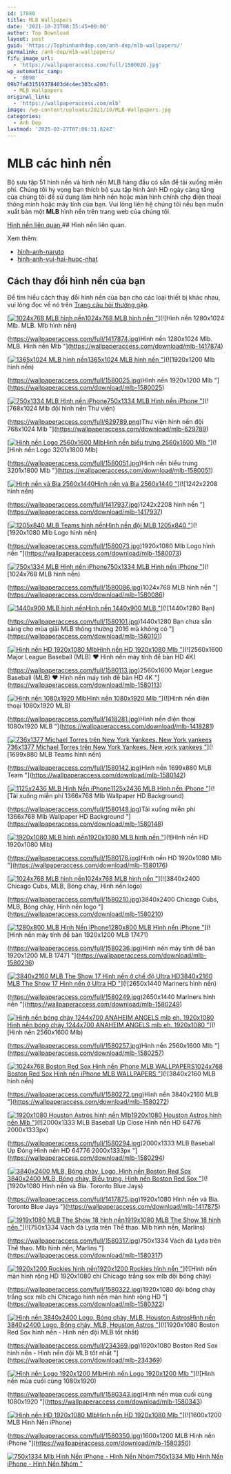 ```yaml
---
id: 17880
title: MLB Wallpapers
date: '2021-10-23T08:35:45+00:00'
author: Top Download
layout: post
guid: 'https://Tophinhanhdep.com/anh-dep/mlb-wallpapers/'
permalink: /anh-dep/mlb-wallpapers/
fifu_image_url:
  - 'https://wallpaperaccess.com/full/1580020.jpg'
wp_automatic_camp:
  - '8098'
09b7fa631519378403d4c4ec303ca283:
  - MLB Wallpapers
original_link:
  - 'https://wallpaperaccess.com/mlb'
image: /wp-content/uploads/2021/10/MLB-Wallpapers.jpg
categories:
  - Ảnh Đẹp
lastmod: '2025-03-27T07:06:31.824Z'
---
```

# MLB các hình nền

Bộ sưu tập 51 hình nền và hình nền MLB hàng đầu có sẵn để tải xuống miễn phí. Chúng tôi hy vọng bạn thích bộ sưu tập hình ảnh HD ngày càng tăng của chúng tôi để sử dụng làm hình nền hoặc màn hình chính cho điện thoại thông minh hoặc máy tính của bạn. Vui lòng liên hệ chúng tôi nếu bạn muốn xuất bản một **MLB** hình nền trên trang web của chúng tôi.

[Hình nền liên quan ](#related) ## Hình nền liên quan.

   
 Xem thêm:

   
- [hinh-anh-naruto](https://tophinhanhdep.com/anh-naruto/hinh-anh-naruto/)
- [hinh-anh-vui-hai-huoc-nhat](https://tophinhanhdep.com/anh-hai-huoc/hinh-anh-vui-hai-huoc-nhat/)

## Cách thay đổi hình nền của bạn

Để tìm hiểu cách thay đổi hình nền của bạn cho các loại thiết bị khác nhau, vui lòng đọc về nó trên [Trang câu hỏi thường gặp](https://tophinhanhdep.com/faq/).

  
[[![1024x768 MLB hình nền](https://wallpaperaccess.com/full/1580020.jpg)1024x768 MLB hình nền "](https://wallpaperaccess.com/download/mlb-1580020)](![Hình nền 1280x1024 Mlb.  MLB.  Mlb hình nền)

(https://wallpaperaccess.com/full/1417874.jpg)Hình nền 1280x1024 Mlb. MLB. Hình nền Mlb "](https://wallpaperaccess.com/download/mlb-1417874)

[[![1365x1024 MLB hình nền](https://wallpaperaccess.com/full/1580024.jpg)1365x1024 MLB hình nền "](https://wallpaperaccess.com/download/mlb-1580024)](![1920x1200 Mlb hình nền)

(https://wallpaperaccess.com/full/1580025.jpg)Hình nền 1920x1200 Mlb "](https://wallpaperaccess.com/download/mlb-1580025)

[[![750x1334 MLB Hình nền iPhone](https://wallpaperaccess.com/full/1417868.png)750x1334 MLB Hình nền iPhone "](https://wallpaperaccess.com/download/mlb-1417868)](![768x1024 Mlb đội hình nền Thư viện)

(https://wallpaperaccess.com/full/629789.png)Thư viện hình nền đội 768x1024 Mlb "](https://wallpaperaccess.com/download/mlb-629789)

[[![Hình nền Logo 2560x1600 Mlb](https://wallpaperaccess.com/full/1580034.jpg)Hình nền biểu trưng 2560x1600 Mlb "](https://wallpaperaccess.com/download/mlb-1580034)](![Hình nền Logo 3201x1800 Mlb)

(https://wallpaperaccess.com/full/1580051.jpg)Hình nền biểu trưng 3201x1800 Mlb "](https://wallpaperaccess.com/download/mlb-1580051)

[[![Hình nền và Bìa 2560x1440](https://wallpaperaccess.com/full/1315337.jpg)Hình nền và Bìa 2560x1440 "](https://wallpaperaccess.com/download/mlb-1315337)](![1242x2208 hình nền)

(https://wallpaperaccess.com/full/1417937.jpg)1242x2208 hình nền "](https://wallpaperaccess.com/download/mlb-1417937)

[[![1205x840 MLB Teams hình nền](https://wallpaperaccess.com/full/629810.png)Hình nền đội MLB 1205x840 "](https://wallpaperaccess.com/download/mlb-629810)](![1920x1080 Mlb Logo hình nền)

(https://wallpaperaccess.com/full/1580073.jpg)1920x1080 Mlb Logo hình nền "](https://wallpaperaccess.com/download/mlb-1580073)

[[![750x1334 MLB Hình nền iPhone](https://wallpaperaccess.com/full/1580083.png)750x1334 MLB Hình nền iPhone "](https://wallpaperaccess.com/download/mlb-1580083)](![1024x768 MLB hình nền)

(https://wallpaperaccess.com/full/1580086.jpg)1024x768 MLB hình nền "](https://wallpaperaccess.com/download/mlb-1580086)

[[![1440x900 MLB hình nền](https://wallpaperaccess.com/full/1580088.jpg)Hình nền 1440x900 MLB "](https://wallpaperaccess.com/download/mlb-1580088)](![1440x1280 Bạn)

(https://wallpaperaccess.com/full/1580101.jpg)1440x1280 Bạn chưa sẵn sàng cho mùa giải MLB thông thường 2016 mà không có "](https://wallpaperaccess.com/download/mlb-1580101)

[[![Hình nền HD 1920x1080 Mlb](https://wallpaperaccess.com/full/1580107.jpg)Hình nền HD 1920x1080 Mlb "](https://wallpaperaccess.com/download/mlb-1580107)](![2560x1600 Major League Baseball (MLB) ❤ Hình nền máy tính để bàn HD 4K)

(https://wallpaperaccess.com/full/1580113.jpg)2560x1600 Major League Baseball (MLB) ❤ Hình nền máy tính để bàn HD 4K "](https://wallpaperaccess.com/download/mlb-1580113)

[[![Hình nền 1080x1920 Mlb](https://wallpaperaccess.com/full/1580128.jpg)Hình nền 1080x1920 Mlb "](https://wallpaperaccess.com/download/mlb-1580128)](![Hình nền điện thoại 1080x1920 MLB)

(https://wallpaperaccess.com/full/1418281.jpg)Hình nền điện thoại 1080x1920 MLB "](https://wallpaperaccess.com/download/mlb-1418281)

[[![736x1377 Michael Torres trên New York Yankees.  New York yankees](https://wallpaperaccess.com/full/1580141.jpg)736x1377 Michael Torres trên New York Yankees. New york yankees "](https://wallpaperaccess.com/download/mlb-1580141)](![1699x880 MLB Teams hình nền)

(https://wallpaperaccess.com/full/1580142.jpg)Hình nền 1699x880 MLB Team "](https://wallpaperaccess.com/download/mlb-1580142)

[[![1125x2436 MLB Hình Nền iPhone](https://wallpaperaccess.com/full/1580145.jpg)1125x2436 MLB Hình nền iPhone "](https://wallpaperaccess.com/download/mlb-1580145)](![Tải xuống miễn phí 1366x768 Mlb Wallpaper HD Background)

(https://wallpaperaccess.com/full/1580148.jpg)Tải xuống miễn phí 1366x768 Mlb Wallpaper HD Background "](https://wallpaperaccess.com/download/mlb-1580148)

[[![1920x1080 MLB hình nền](https://wallpaperaccess.com/full/1580170.jpg)1920x1080 MLB hình nền "](https://wallpaperaccess.com/download/mlb-1580170)](![Hình nền HD 1920x1080 Mlb)

(https://wallpaperaccess.com/full/1580176.jpg)Hình nền HD 1920x1080 Mlb "](https://wallpaperaccess.com/download/mlb-1580176)

[[![1024x768 MLB hình nền](https://wallpaperaccess.com/full/1580197.jpg)1024x768 MLB hình nền "](https://wallpaperaccess.com/download/mlb-1580197)](![3840x2400 Chicago Cubs, MLB, Bóng chày, Hình nền logo)

(https://wallpaperaccess.com/full/1580210.jpg)3840x2400 Chicago Cubs, MLB, Bóng chày, Hình nền logo "](https://wallpaperaccess.com/download/mlb-1580210)

[[![1280x800 MLB Hình Nền iPhone](https://wallpaperaccess.com/full/1580235.jpg)1280x800 MLB Hình nền iPhone "](https://wallpaperaccess.com/download/mlb-1580235)](![Hình nền máy tính để bàn 1920x1200 MLB 17471)

(https://wallpaperaccess.com/full/1580236.jpg)Hình nền máy tính để bàn 1920x1200 MLB 17471 "](https://wallpaperaccess.com/download/mlb-1580236)

[[![3840x2160 MLB The Show 17 Hình nền ở chế độ Ultra HD](https://wallpaperaccess.com/full/1580247.jpg)3840x2160 MLB The Show 17 Hình nền ở Ultra HD "](https://wallpaperaccess.com/download/mlb-1580247)](![2650x1440 Mariners hình nền)

(https://wallpaperaccess.com/full/1580249.jpg)2650x1440 Mariners hình nền "](https://wallpaperaccess.com/download/mlb-1580249)

[[![Hình nền bóng chày 1244x700 ANAHEIM ANGELS mlb eh.  1920x1080](https://wallpaperaccess.com/full/1580256.jpg)Hình nền bóng chày 1244x700 ANAHEIM ANGELS mlb eh. 1920x1080 "](https://wallpaperaccess.com/download/mlb-1580256)](![Hình nền 2560x1600 Mlb)

(https://wallpaperaccess.com/full/1580257.jpg)Hình nền 2560x1600 Mlb "](https://wallpaperaccess.com/download/mlb-1580257)

[[![1024x768 Boston Red Sox Hình nền iPhone MLB WALLPAPERS](https://wallpaperaccess.com/full/629901.jpg)1024x768 Boston Red Sox Hình nền iPhone MLB WALLPAPERS "](https://wallpaperaccess.com/download/mlb-629901)](![3840x2160 MLB hình nền)

(https://wallpaperaccess.com/full/1580272.png)Hình nền 3840x2160 MLB "](https://wallpaperaccess.com/download/mlb-1580272)

[[![1920x1080 Houston Astros hình nền Mlb](https://wallpaperaccess.com/full/1580277.jpg)1920x1080 Houston Astros hình nền Mlb "](https://wallpaperaccess.com/download/mlb-1580277)](![2000x1333 MLB Baseball Up Close Hình nền HD 64776 2000x1333px)

(https://wallpaperaccess.com/full/1580294.jpg)2000x1333 MLB Baseball Up Đóng Hình nền HD 64776 2000x1333px "](https://wallpaperaccess.com/download/mlb-1580294)

[[![3840x2400 MLB, Bóng chày, Logo, Hình nền Boston Red Sox](https://wallpaperaccess.com/full/1580299.jpg)3840x2400 MLB, Bóng chày, Biểu trưng, ​​Hình nền Boston Red Sox "](https://wallpaperaccess.com/download/mlb-1580299)](![1920x1080 Hình nền và Bìa.  Toronto Blue Jays)

(https://wallpaperaccess.com/full/1417875.jpg)1920x1080 Hình nền và Bìa. Toronto Blue Jays "](https://wallpaperaccess.com/download/mlb-1417875)

[[![1919x1080 MLB The Show 18 hình nền](https://wallpaperaccess.com/full/1580316.png)1919x1080 MLB The Show 18 hình nền "](https://wallpaperaccess.com/download/mlb-1580316)](![750x1334 Vách đá Lyda trên Thể thao.  Mlb hình nền, Marlins)

(https://wallpaperaccess.com/full/1580317.jpg)750x1334 Vách đá Lyda trên Thể thao. Mlb hình nền, Marlins "](https://wallpaperaccess.com/download/mlb-1580317)

[[![1920x1200 Rockies hình nền](https://wallpaperaccess.com/full/629916.jpg)1920x1200 Rockies hình nền "](https://wallpaperaccess.com/download/mlb-629916)](![Hình nền màn hình rộng HD 1920x1080 chi Chicago trắng sox mlb đội bóng chày)

(https://wallpaperaccess.com/full/1580322.jpg)1920x1080 đội bóng chày trắng sox mlb chi Chicago hình nền màn hình rộng HD "](https://wallpaperaccess.com/download/mlb-1580322)

[[![Hình nền 3840x2400 Logo, Bóng chày, MLB, Houston Astros](https://wallpaperaccess.com/full/1580327.jpg)Hình nền 3840x2400 Logo, Bóng chày, MLB, Houston Astros "](https://wallpaperaccess.com/download/mlb-1580327)](![1920x1080 Boston Red Sox hình nền - Hình nền đội MLB tốt nhất)

(https://wallpaperaccess.com/full/234369.jpg)1920x1080 Boston Red Sox hình nền - Hình nền đội MLB tốt nhất "](https://wallpaperaccess.com/download/mlb-234369)

[[![Hình nền Logo 1920x1200 Mlb](https://wallpaperaccess.com/full/1580338.jpg)Hình nền Logo 1920x1200 Mlb "](https://wallpaperaccess.com/download/mlb-1580338)](![Hình nền mùa cuối cùng 1080x1920)

(https://wallpaperaccess.com/full/1580343.jpg)Hình nền mùa cuối cùng 1080x1920 "](https://wallpaperaccess.com/download/mlb-1580343)

[[![Hình nền HD 1920x1080 Mlb](https://wallpaperaccess.com/full/1580347.jpg)Hình nền HD 1920x1080 Mlb "](https://wallpaperaccess.com/download/mlb-1580347)](![1600x1200 MLB Hình Nền iPhone)

(https://wallpaperaccess.com/full/1580350.jpg)1600x1200 MLB Hình nền iPhone "](https://wallpaperaccess.com/download/mlb-1580350)

[![750x1334 Mlb Hình Nền iPhone - Hình Nền Nhóm](https://wallpaperaccess.com/full/1580351.png)750x1334 Mlb Hình Nền iPhone - Hình Nền Nhóm "](https://wallpaperaccess.com/download/mlb-1580351)
